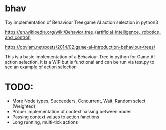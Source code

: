 # bhav
Toy implementation of Behaviour Tree game AI action selection in python3

https://en.wikipedia.org/wiki/Behavior_tree_(artificial_intelligence,_robotics_and_control)

https://obviam.net/posts/2014/02.game-ai-introduction-behaviour-trees/

This is a basic implementation of a Behaviour Tree in python
for Game AI action selection. It is a WIP but is functional
and can be run via test.py to see an example of action
selection

# TODO:
* More Node types; Succeeders, Concurrent, Wait, Random select (Weighted)
* Proper implementation of context passing between nodes
* Passing context values to action functions
* Long running, multi-tick actions
